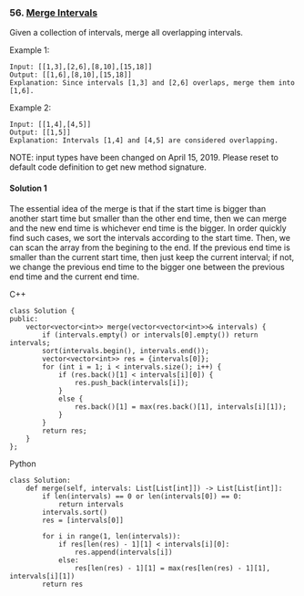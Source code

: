 ### 56\. [Merge Intervals](https://leetcode.com/problems/merge-intervals/)

Given a collection of intervals, merge all overlapping intervals.

Example 1:
```
Input: [[1,3],[2,6],[8,10],[15,18]]
Output: [[1,6],[8,10],[15,18]]
Explanation: Since intervals [1,3] and [2,6] overlaps, merge them into [1,6].
```

Example 2:
```
Input: [[1,4],[4,5]]
Output: [[1,5]]
Explanation: Intervals [1,4] and [4,5] are considered overlapping.
```

NOTE: input types have been changed on April 15, 2019. Please reset to default code definition to get new method signature.


#### Solution 1

The essential idea of the merge is that if the start time is bigger than another start time but smaller 
than the other end time, then we can merge and the new end time is whichever end time is the bigger.
In order quickly find such cases, we sort the intervals according to the start time. Then, we can
scan the array from the begining to the end. If the previous end time is smaller than the current 
start time, then just keep the current interval; if not, we change the previous end time to the 
bigger one between the previous end time and the current end time.

C++

```
class Solution {
public:
    vector<vector<int>> merge(vector<vector<int>>& intervals) {
        if (intervals.empty() or intervals[0].empty()) return intervals;
        sort(intervals.begin(), intervals.end());
        vector<vector<int>> res = {intervals[0]};
        for (int i = 1; i < intervals.size(); i++) {
            if (res.back()[1] < intervals[i][0]) {
                res.push_back(intervals[i]);
            }
            else {
                res.back()[1] = max(res.back()[1], intervals[i][1]);
            }    
        }
        return res;
    }
};
```

Python

```
class Solution:
    def merge(self, intervals: List[List[int]]) -> List[List[int]]:
        if len(intervals) == 0 or len(intervals[0]) == 0:
            return intervals
        intervals.sort()
        res = [intervals[0]]

        for i in range(1, len(intervals)):
            if res[len(res) - 1][1] < intervals[i][0]:
                res.append(intervals[i])
            else:
                res[len(res) - 1][1] = max(res[len(res) - 1][1], intervals[i][1])
        return res
```

